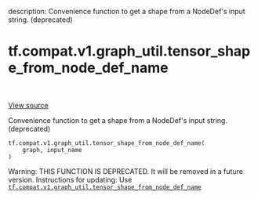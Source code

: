 description: Convenience function to get a shape from a NodeDef's input string. (deprecated)

<div itemscope itemtype="http://developers.google.com/ReferenceObject">
<meta itemprop="name" content="tf.compat.v1.graph_util.tensor_shape_from_node_def_name" />
<meta itemprop="path" content="Stable" />
</div>

# tf.compat.v1.graph_util.tensor_shape_from_node_def_name

<!-- Insert buttons and diff -->

<table class="tfo-notebook-buttons tfo-api nocontent" align="left">

</table>

<a target="_blank" href="/code/stable/tensorflow/python/framework/graph_util_impl.py">View source</a>



Convenience function to get a shape from a NodeDef's input string. (deprecated)

<pre class="devsite-click-to-copy prettyprint lang-py tfo-signature-link">
<code>tf.compat.v1.graph_util.tensor_shape_from_node_def_name(
    graph, input_name
)
</code></pre>



<!-- Placeholder for "Used in" -->

Warning: THIS FUNCTION IS DEPRECATED. It will be removed in a future version.
Instructions for updating:
Use <a href="../../../../tf/compat/v1/graph_util/tensor_shape_from_node_def_name.md"><code>tf.compat.v1.graph_util.tensor_shape_from_node_def_name</code></a>